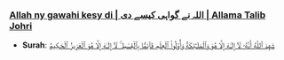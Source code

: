 ### [Allah ny gawahi kesy di | اللہ نے گواہی کیسے دی | Allama Talib Johri](https://www.youtube.com/watch?v=bsOf8MWFY-c)
* __Surah__: [شَهِدَ ٱللَّهُ أَنَّهُۥ لَآ إِلَـٰهَ إِلَّا هُوَ وَٱلْمَلَـٰٓئِكَةُ وَأُو۟لُوا۟ ٱلْعِلْمِ قَآئِمًۢا بِٱلْقِسْطِ ۚ لَآ إِلَـٰهَ إِلَّا هُوَ ٱلْعَزِيزُ ٱلْحَكِيمُ](https://quran.com/3/18)
